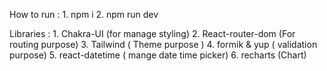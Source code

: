How to run :
    1. npm i
    2. npm run dev

Libraries :
    1. Chakra-UI (for manage styling)
    2. React-router-dom (For routing purpose)
    3. Tailwind ( Theme purpose )
    4. formik & yup ( validation purpose)
    5. react-datetime ( mange date time picker)
    6. recharts (Chart)

<!-- 1. list task (static) done
2. add task  done
3. update task done
4. delete task done
5. start timer done
6. report dashboard done
7. authentication done
8. toast on success and delete the task done
9. timer in minus (bug) done
11. filter done
12. quotes  done
13. drag & drop done -->

 